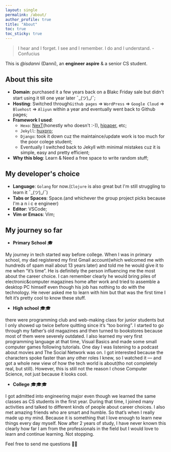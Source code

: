 ```yaml
---
layout: single
permalink: /about/
author_profile: true
title: "About"
toc: true
toc_sticky: true
---
```


> I hear and I forget. I see and I remember. I do and I understand. - Confucius

This is *@isdanni* (Danni), an **engineer aspire** & a senior CS student.

## About this site

- **Domain**: purchased it a few years back on a Blakc Friday sale but didn't start using it till one year later ¯\_(ツ)_/¯;
- **Hosting**: Switched through`Github pages` => `WordPress` => `Google Cloud` => `Bluehost` => `Aliyun` within a year and eventually went back to Github pages;
- **Framework I used**: 
    - `Hexo`: [NexT](https://github.com/theme-next/hexo-theme-next)(honestly who doesn't :-)), [hipaper](https://github.com/iTimeTraveler/hexo-theme-hipaper), etc;
    - `Jekyll`: [huxpro](https://github.com/Huxpro/huxpro.github.io);
    - `Django`: took it down cuz the maintaince/update work is too much for the poor colege student;
    - Eventually I switched back to Jekyll with minimal mistakes cuz it is simple, easy and pretty efficient;
- **Why this blog**: Learn & Need a free space to write random stuff;


## My developer's choice

- **Language**: `Golang` for now.(`Clojure` is also great but I'm still struggling to learn it ¯\_(ツ)_/¯)
- **Tabs or Spaces**: Space.(and whichever the group project picks because I'm a n i c e engineer)
- **Editor**: VSCode;
- **Vim or Emacs**: Vim;


## My journey so far

- **Primary School** 🎓

My journey in tech started way before college. When I was in primary school, my dad registered my first Gmail account(which welcomed me with hundreds of spam mail about 13 years later) and told me he would give it to me when “it’s time”. He is definitely the person influencing me the most about the career choice. I can remember clearly he would bring piles of electronic&computer magazines home after work and tried to assemble a desktop PC himself even though his job has nothing to do with the technology. He never asked me to learn with him but that was the first time I felt it’s pretty cool to know these stuff.

- **High school** 🎓🎓

there were programming club and web-making class for junior students but I only showed up twice before quitting since it’s “too boring”. I started to go through my father’s old magazines and then turned to bookstores because most of them were severely outdated. I also learned my very first programming language at that time, Visual Basics and made some small computer games following tutorials. One day I was listening to a podcast about movies and The Social Network was on. I got interested because the characters spoke faster than any other roles I knew, so I watched it — and got a whole new view of how the tech world is about(tho not completely real, but still). However, this is still not the reason I chose Computer Science, not just because it looks cool. 

- **College** 🎓🎓🎓

I got admitted into engineering major even though we learned the same classes as CS students in the first year. During that time, I joined many activities and talked to different kinds of people about career choices. I also met amazing friends who are smart and humble. So that’s when I really made up my mind. Because it is something that I love enough to learn new things every day myself. Now after 2 years of study, I have never known this clearly how far I am from the professionals in the field but I would love to learn and continue learning. Not stopping. 


Feel free to send me questions 🙂🐧
